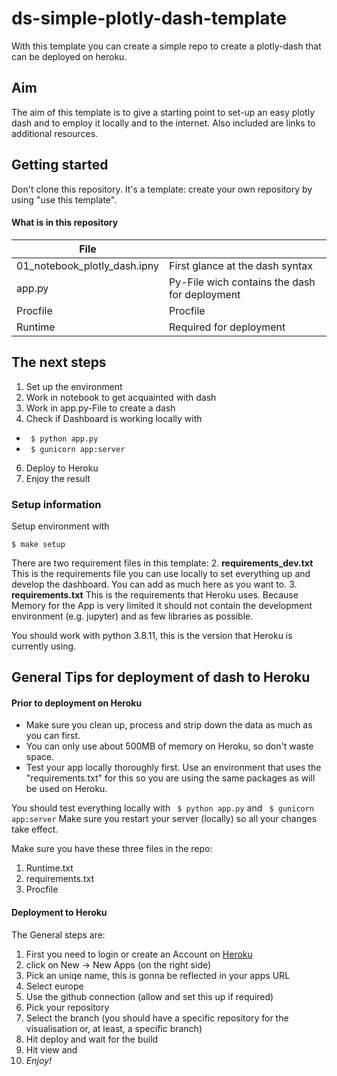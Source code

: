 # ds-simple-plotly-dash-template
With this template you can create a simple repo to create a plotly-dash that can be deployed on heroku.

## Aim
The aim of this template is to give a starting point to set-up an easy plotly dash and to employ it locally and to the internet. 
Also included are links to additional resources.


## Getting started
Don't clone this repository. It's a template: create your own repository by using "use this template".

#### What is in this repository

| File |   |
|-----|---|
| 01_notebook_plotly_dash.ipny    | First glance at the dash syntax   |
| app.py    | Py-File wich contains the dash for deployment  |
| Procfile | Procfile |
| Runtime |  Required for deployment |


## The next steps
1. Set up the environment 
2. Work in notebook to get acquainted with dash
3. Work in app.py-File to create a dash
5. Check if Dashboard is working locally with
 - ``` $ python app.py```
 - ``` $ gunicorn app:server```
6. Deploy to Heroku
7. Enjoy the result

### Setup information
Setup environment with
```console
$ make setup
``` 

There are two requirement files in this template:
2. **requirements_dev.txt** This is the requirements file you can use locally to set everything up and develop the dashboard. You can add as much here as you want to.
3. **requirements.txt** This is the requirements that Heroku uses. Because Memory for the App is very limited it should not contain the development environment (e.g. jupyter) and as few libraries as possible. 

You should work with python 3.8.11, this is the version that Heroku is currently using.

## General Tips for deployment of dash to Heroku


#### Prior to deployment on Heroku
- Make sure you clean up, process and strip down the data as much as you can first.
- You can only use about 500MB of memory on Heroku, so don't waste space.
- Test your app locally thoroughly first. Use an environment that uses the "requirements.txt" for this so you are using the same packages as will be used on Heroku.

You should test everything locally with 
``` $ python app.py``` and ``` $ gunicorn app:server```
Make sure you restart your server (locally) so all your changes take effect.

Make sure you have these three files in the repo:
1. Runtime.txt
2. requirements.txt
3. Procfile


#### Deployment to Heroku
The General steps are:

1. First you need to login or create an Account on [Heroku](https://Heroku.com)
2. click on New -> New Apps (on the right side)
3. Pick an uniqe name, this is gonna be reflected in your apps URL
4. Select europe
5. Use the github connection (allow and set this up if required)
6. Pick your repository
7. Select the branch (you should have a specific repository for the visualisation or, at least, a specific branch)
8. Hit deploy and wait for the build
9. Hit view and
10. *Enjoy!*


